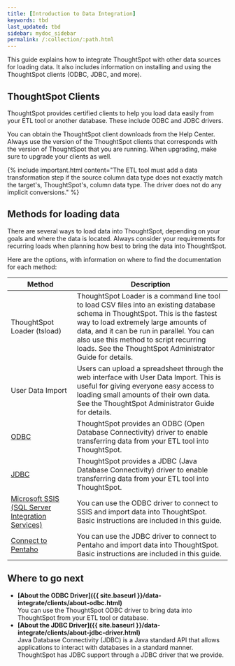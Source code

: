 ```yaml
---
title: [Introduction to Data Integration]
keywords: tbd
last_updated: tbd
sidebar: mydoc_sidebar
permalink: /:collection/:path.html
---
```

This guide explains how to integrate ThoughtSpot with other data sources for
loading data. It also includes information on installing and using the
ThoughtSpot clients (ODBC, JDBC, and more).

## ThoughtSpot Clients

ThoughtSpot provides certified clients to help you load data easily from your
ETL tool or another database. These include ODBC and JDBC drivers.

You can obtain the ThoughtSpot client downloads from the Help Center. Always use
the version of the ThoughtSpot clients that corresponds with the version of
ThoughtSpot that you are running. When upgrading, make sure to upgrade your
clients as well.

{% include important.html content="The ETL tool must add a data transformation
step if the source column data type does not exactly match the target's,
ThoughtSpot's, column data type. The driver does not do any implicit
conversions." %}

## Methods for loading data

There are several ways to load data into ThoughtSpot, depending on your goals
and where the data is located. Always consider your requirements for
recurring loads when planning how best to bring the data into ThoughtSpot.

Here are the options, with information on where to find the documentation for
each method:

<table>
<colgroup>
   <col style="width:30%" />
   <col style="width:70%" />
</colgroup>
  <thead>
    <tr>
      <th>Method</th>
      <th>Description</th>
    </tr>
  </thead>
  <tbody>
    <tr>
      <td>ThoughtSpot Loader (tsload)</td>
      <td>ThoughtSpot Loader is a command line tool to load CSV files into an existing database schema in ThoughtSpot. This is the fastest way to load extremely large amounts of data, and it can be run in parallel. You can also use this method to script recurring loads. See the ThoughtSpot Administrator Guide for details.</td>
    </tr>
    <tr>
      <td>User Data Import</td>
      <td>Users can upload a spreadsheet through the web interface with User Data Import. This is useful for giving everyone easy access to loading small amounts of their own data. See the ThoughtSpot Administrator Guide for details.</td>
    </tr>
    <tr>
      <td><a href="{{"/data-integrate/clients/about-odbc.html" | prepend: site.baseurl }}">ODBC</a></td>
      <td>ThoughtSpot provides an ODBC (Open Database Connectivity) driver to enable transferring data from your ETL tool into ThoughtSpot.</td>
    </tr>
    <tr>
      <td><a href="{{"/data-integrate/clients/about-jdbc-driver.html" | prepend: site.baseurl }}">JDBC</a></td>
      <td>ThoughtSpot provides a JDBC (Java Database Connectivity) driver to enable transferring data from your ETL tool into ThoughtSpot.</td>
    </tr>
    <tr>
      <td><a href="{{"/data-integrate/clients/set-up-the-odbc-driver-using-ssis.html" | prepend: site.baseurl }}">Microsoft SSIS (SQL Server Integration Services)</a></td>
      <td>You can use the ODBC driver to connect to SSIS and import data into ThoughtSpot. Basic instructions are included in this guide.</td>
    </tr>
    <tr>
      <td><a href="{{"/data-integrate/clients/set-up-the-jdbc-driver-for-pentaho.html" | prepend: site.baseurl}}">Connect to Pentaho</a></td>
      <td>You can use the JDBC driver to connect to Pentaho and import data into ThoughtSpot. Basic instructions are included in this guide.</td>
    </tr>
  </tbody>
</table>


## Where to go next

-   **[About the ODBC Driver]({{ site.baseurl }}/data-integrate/clients/about-odbc.html)**  
You can use the ThoughtSpot ODBC driver to bring data into ThoughtSpot from your ETL tool or database.
-   **[About the JDBC Driver]({{ site.baseurl }}/data-integrate/clients/about-jdbc-driver.html)**  
 Java Database Connectivity (JDBC) is a Java standard API that allows applications to interact with databases in a standard manner. ThoughtSpot has JDBC support through a JDBC driver that we provide.
